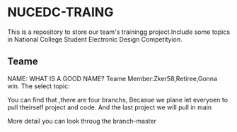 # NUCEDC-TRAING
This is a repository to store our team's  trainingg project.Include some topics in National College Student Electronic Design Competityion.
## Teame
NAME: WHAT IS A GOOD NAME?
Teame Member:Zker58,Retiree,Gonna win.
The select topic:

You can find that ,there are four branchs, Becasue we plane let everyoen to pull theirself project and code. And the last project we will pull in main


More detail you can look throug the branch-master
